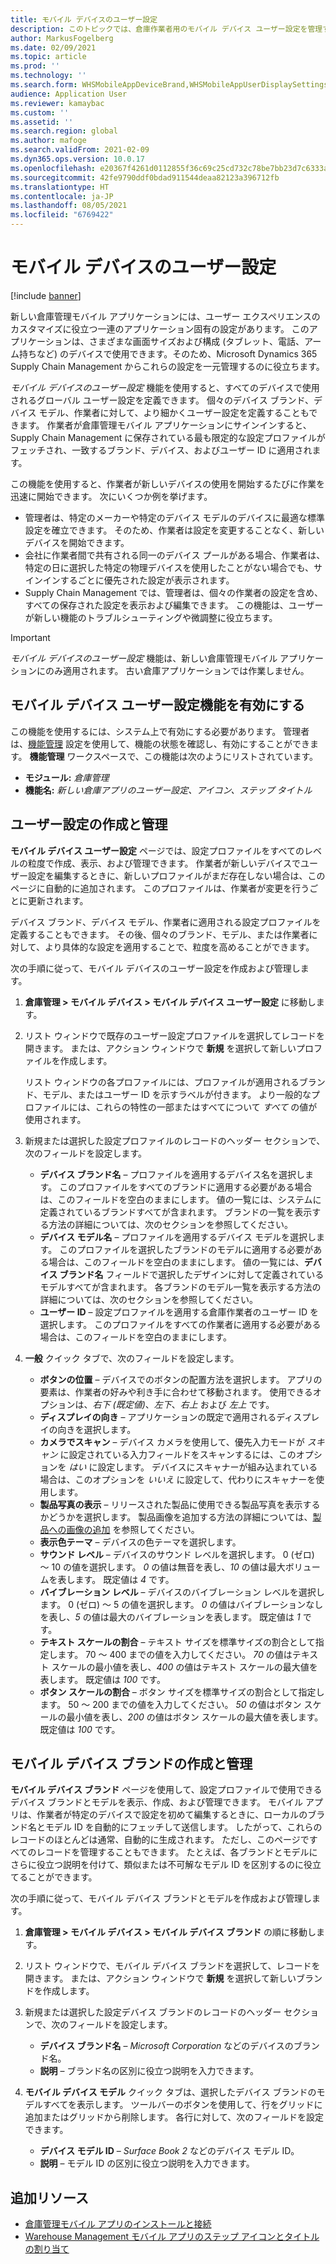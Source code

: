 ```yaml
---
title: モバイル デバイスのユーザー設定
description: このトピックでは、倉庫作業者用のモバイル デバイス ユーザー設定を管理する方法について説明します。
author: MarkusFogelberg
ms.date: 02/09/2021
ms.topic: article
ms.prod: ''
ms.technology: ''
ms.search.form: WHSMobileAppDeviceBrand,WHSMobileAppUserDisplaySettings
audience: Application User
ms.reviewer: kamaybac
ms.custom: ''
ms.assetid: ''
ms.search.region: global
ms.author: mafoge
ms.search.validFrom: 2021-02-09
ms.dyn365.ops.version: 10.0.17
ms.openlocfilehash: e20367f4261d0112855f36c69c25cd732c78be7bb23d7c6333aea84db437d735
ms.sourcegitcommit: 42fe9790ddf0bdad911544deaa82123a396712fb
ms.translationtype: HT
ms.contentlocale: ja-JP
ms.lasthandoff: 08/05/2021
ms.locfileid: "6769422"
---
```

# <a name="mobile-device-user-settings"></a>モバイル デバイスのユーザー設定

[!include [banner](../../includes/banner.md)]

新しい倉庫管理モバイル アプリケーションには、ユーザー エクスペリエンスのカスタマイズに役立つ一連のアプリケーション固有の設定があります。 このアプリケーションは、さまざまな画面サイズおよび構成 (タブレット、電話、アーム持ちなど) のデバイスで使用できます。そのため、Microsoft Dynamics 365 Supply Chain Management からこれらの設定を一元管理するのに役立ちます。

*モバイル デバイスのユーザー設定* 機能を使用すると、すべてのデバイスで使用されるグローバル ユーザー設定を定義できます。 個々のデバイス ブランド、デバイス モデル、作業者に対して、より細かくユーザー設定を定義することもできます。 作業者が倉庫管理モバイル アプリケーションにサインインすると、Supply Chain Management に保存されている最も限定的な設定プロファイルがフェッチされ、一致するブランド、デバイス、およびユーザー ID に適用されます。

この機能を使用すると、作業者が新しいデバイスの使用を開始するたびに作業を迅速に開始できます。 次にいくつか例を挙げます。

- 管理者は、特定のメーカーや特定のデバイス モデルのデバイスに最適な標準設定を確立できます。 そのため、作業者は設定を変更することなく、新しいデバイスを開始できます。
- 会社に作業者間で共有される同一のデバイス プールがある場合、作業者は、特定の日に選択した特定の物理デバイスを使用したことがない場合でも、サインインするごとに優先された設定が表示されます。
- Supply Chain Management では、管理者は、個々の作業者の設定を含め、すべての保存された設定を表示および編集できます。 この機能は、ユーザーが新しい機能のトラブルシューティングや微調整に役立ちます。

> [!IMPORTANT]
> *モバイル デバイスのユーザー設定* 機能は、新しい倉庫管理モバイル アプリケーションにのみ適用されます。 古い倉庫アプリケーションでは作業しません。

## <a name="turn-on-the-mobile-device-user-settings-feature"></a>モバイル デバイス ユーザー設定機能を有効にする

この機能を使用するには、システム上で有効にする必要があります。 管理者は、[機能管理](../../fin-ops-core/fin-ops/get-started/feature-management/feature-management-overview.md) 設定を使用して、機能の状態を確認し、有効にすることができます。 **機能管理** ワークスペースで、この機能は次のようにリストされています。

- **モジュール:** *倉庫管理*
- **機能名:** *新しい倉庫アプリのユーザー設定、アイコン、ステップ タイトル*

## <a name="create-and-manage-user-settings"></a>ユーザー設定の作成と管理

**モバイル デバイス ユーザー設定** ページでは、設定プロファイルをすべてのレベルの粒度で作成、表示、および管理できます。 作業者が新しいデバイスでユーザー設定を編集するときに、新しいプロファイルがまだ存在しない場合は、このページに自動的に追加されます。 このプロファイルは、作業者が変更を行うごとに更新されます。

デバイス ブランド、デバイス モデル、作業者に適用される設定プロファイルを定義することもできます。 その後、個々のブランド、モデル、または作業者に対して、より具体的な設定を適用することで、粒度を高めることができます。

次の手順に従って、モバイル デバイスのユーザー設定を作成および管理します。

1. **倉庫管理 \> モバイル デバイス \> モバイル デバイス ユーザー設定** に移動します。
1. リスト ウィンドウで既存のユーザー設定プロファイルを選択してレコードを開きます。 または、アクション ウィンドウで **新規** を選択して新しいプロファイルを作成します。

    リスト ウィンドウの各プロファイルには、プロファイルが適用されるブランド、モデル、またはユーザー ID を示すラベルが付きます。 より一般的なプロファイルには、これらの特性の一部またはすべてについて *すべて* の値が使用されます。

1. 新規または選択した設定プロファイルのレコードのヘッダー セクションで、次のフィールドを設定します。

    - **デバイス ブランド名** – プロファイルを適用するデバイス名を選択します。 このプロファイルをすべてのブランドに適用する必要がある場合は、このフィールドを空白のままにします。 値の一覧には、システムに定義されているブランドすべてが含まれます。 ブランドの一覧を表示する方法の詳細については、次のセクションを参照してください。
    - **デバイス モデル名** – プロファイルを適用するデバイス モデルを選択します。 このプロファイルを選択したブランドのモデルに適用する必要がある場合は、このフィールドを空白のままにします。 値の一覧には、**デバイス ブランド名** フィールドで選択したデザインに対して定義されているモデルすべてが含まれます。 各ブランドのモデル一覧を表示する方法の詳細については、次のセクションを参照してください。
    - **ユーザー ID** – 設定プロファイルを適用する倉庫作業者のユーザー ID を選択します。 このプロファイルをすべての作業者に適用する必要がある場合は、このフィールドを空白のままにします。

1. **一般** クイック タブで、次のフィールドを設定します。

    - **ボタンの位置** – デバイスでのボタンの配置方法を選択します。 アプリの要素は、作業者の好みや利き手に合わせて移動されます。 使用できるオプションは、*右下 (既定値)*、*左下*、*右上* および *左上* です。
    - **ディスプレイの向き** – アプリケーションの既定で適用されるディスプレイの向きを選択します。
    - **カメラでスキャン** – デバイス カメラを使用して、優先入力モードが *スキャン* に設定されている入力フィールドをスキャンするには、このオプションを *はい* に設定します。 デバイスにスキャナーが組み込まれている場合は、このオプションを *いいえ* に設定して、代わりにスキャナーを使用します。
    - **製品写真の表示** – リリースされた製品に使用できる製品写真を表示するかどうかを選択します。 製品画像を追加する方法の詳細については、[製品への画像の追加](../pim/tasks/add-image-product.md) を参照してください。
    - **表示色テーマ** – デバイスの色テーマを選択します。
    - **サウンド レベル** – デバイスのサウンド レベルを選択します。 0 (ゼロ) ～ 10 の値を選択します。 *0* の値は無音を表し、*10* の値は最大ボリュームを表します。 既定値は *4* です。
    - **バイブレーション レベル** – デバイスのバイブレーション レベルを選択します。 0 (ゼロ) ～ 5 の値を選択します。 *0* の値はバイブレーションなしを表し、*5* の値は最大のバイブレーションを表します。 既定値は *1* です。
    - **テキスト スケールの割合** – テキスト サイズを標準サイズの割合として指定します。 70 ～ 400 までの値を入力してください。 *70* の値はテキスト スケールの最小値を表し、*400* の値はテキスト スケールの最大値を表します。 既定値は *100* です。
    - **ボタン スケールの割合** – ボタン サイズを標準サイズの割合として指定します。 50 ～ 200 までの値を入力してください。 *50* の値はボタン スケールの最小値を表し、*200* の値はボタン スケールの最大値を表します。 既定値は *100* です。

## <a name="create-and-manage-mobile-device-brands"></a>モバイル デバイス ブランドの作成と管理

**モバイル デバイス ブランド** ページを使用して、設定プロファイルで使用できるデバイス ブランドとモデルを表示、作成、および管理できます。 モバイル アプリは、作業者が特定のデバイスで設定を初めて編集するときに、ローカルのブランド名とモデル ID を自動的にフェッチして送信します。 したがって、これらのレコードのほとんどは通常、自動的に生成されます。 ただし、このページですべてのレコードを管理することもできます。 たとえば、各ブランドとモデルにさらに役立つ説明を付けて、類似または不可解なモデル ID を区別するのに役立てることができます。

次の手順に従って、モバイル デバイス ブランドとモデルを作成および管理します。

1. **倉庫管理 \> モバイル デバイス \> モバイル デバイス ブランド** の順に移動します。
1. リスト ウィンドウで、モバイル デバイス ブランドを選択して、レコードを開きます。 または、アクション ウィンドウで **新規** を選択して新しいブランドを作成します。
1. 新規または選択した設定デバイス ブランドのレコードのヘッダー セクションで、次のフィールドを設定します。

    - **デバイス ブランド名** – *Microsoft Corporation* などのデバイスのブランド名。
    - **説明** – ブランド名の区別に役立つ説明を入力できます。

1. **モバイル デバイス モデル** クイック タブは、選択したデバイス ブランドのモデルすべてを表示します。 ツールバーのボタンを使用して、行をグリッドに追加またはグリッドから削除します。 各行に対して、次のフィールドを設定できます。

    - **デバイス モデル ID** – *Surface Book 2* などのデバイス モデル ID。
    - **説明** – モデル ID の区別に役立つ説明を入力できます。

## <a name="additional-resources"></a>追加リソース

- [倉庫管理モバイル アプリのインストールと接続](install-configure-warehouse-management-app.md)
- [Warehouse Management モバイル アプリのステップ アイコンとタイトルの割り当て](step-icons-titles.md)